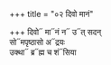 +++
title = "०२ दिवो मानं"

+++
दिवो᳓ मा᳓नं न᳓ उ᳓त् सदन्  
सो᳓मपृष्ठासो अ᳓द्रयः  
उक्था᳓ ब्र᳓ह्म च शं᳓सिया